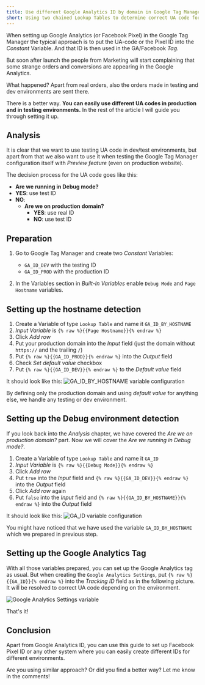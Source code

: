 ```yaml
---
title: Use different Google Analytics ID by domain in Google Tag Manager
short: Using two chained Lookup Tables to determine correct UA code for the domain and environment.
---
```



When setting up Google Analytics (or Facebook Pixel) in the Google Tag Manager the typical approach is to put the UA-code or the Pixel ID into the _Constant_ Variable. And that ID is then used in the GA/Facebook _Tag_.

But soon after launch the people from Marketing will start complaining that some strange orders and conversions are appearing in the Google Analytics.

What happened? Apart from real orders, also the orders made in testing and dev environments are sent there. 

There is a better way. 
**You can easily use different UA codes in production and in testing environments.**
In the rest of the article I will guide you through setting it up.

## Analysis

It is clear that we want to use testing UA code in dev/test environments, but apart from that we also want to use it when testing the Google Tag Manager configuration itself with _Preview feature_ (even on production website).

The decision process for the UA code goes like this:

- **Are we running in Debug mode?**
 - **YES**: use test ID
 - **NO**:
 	- **Are we on production domain?**
 		- **YES**: use real ID
 		- **NO**: use test ID 

## Preparation

1. Go to Google Tag Manager and create two _Constant_ Variables:
	- `GA_ID_DEV` with the testing ID
	- `GA_ID_PROD` with the production ID

2. In the Variables section in _Built-In Variables_ enable `Debug Mode` and `Page Hostname` variables.



## Setting up the hostname detection

1. Create a Variable of type `Lookup Table` and name it `GA_ID_BY_HOSTNAME`
2. _Input Variable_ is `{% raw %}{{Page Hostname}}{% endraw %}`
3. Click _Add row_
4. Put your production domain into the _Input_ field (just the domain without `https://` and the trailing `/`)
5. Put `{% raw %}{{GA_ID_PROD}}{% endraw %}` into the _Output_ field
6. Check _Set default value_ checkbox
7. Put `{% raw %}{{GA_ID_DEV}}{% endraw %}` to the _Default value_ field 

It should look like this:
![GA_ID_BY_HOSTNAME variable configuration](/data/2018/2018-08-26-use-different-code-id/01-by-hostname.png)

By defining only the production domain and using _default value_ for anything else, we handle any testing or dev environment.



## Setting up the Debug environment detection

If you look back into the _Analysis_ chapter, we have covered the _Are we on production domain?_ part. Now we will cover the _Are we running in Debug mode?_.

1. Create a Variable of type `Lookup Table` and name it `GA_ID`
2. _Input Variable_ is `{% raw %}{{Debug Mode}}{% endraw %}`
3. Click _Add row_
4. Put `true` into the _Input_ field and `{% raw %}{{GA_ID_DEV}}{% endraw %}` into the _Output_ field
5. Click _Add row_ again
6. Put `false` into the _Input_ field and `{% raw %}{{GA_ID_BY_HOSTNAME}}{% endraw %}` into the _Output_ field

It should look like this:
![GA_ID variable configuration](/data/2018/2018-08-26-use-different-code-id/02-by-debugmode.png)

You might have noticed that we have used the variable `GA_ID_BY_HOSTNAME` which we prepared in previous step. 



## Setting up the Google Analytics Tag

With all those variables prepared, you can set up the Google Analytics tag as usual. But when creating the `Google Analytics Settings`, put `{% raw %}{{GA_ID}}{% endraw %}` into the _Tracking ID_ field as in the following picture. It will be resolved to correct UA code depending on the environment.

![Google Analytics Settings variable](/data/2018/2018-08-26-use-different-code-id/03-tag-settings.png)


That's it!



## Conclusion

Apart from Google Analytics ID, you can use this guide to set up Facebook Pixel ID or any other system where you can easily create different IDs for different environments. 

Are you using similar approach? Or did you find a better way? Let me know in the comments!
